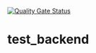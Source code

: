 [![Quality Gate Status](https://sonarcloud.io/api/project_badges/measure?project=mirekgab_test_backend&metric=alert_status)](https://sonarcloud.io/summary/new_code?id=mirekgab_test_backend)
# test_backend
